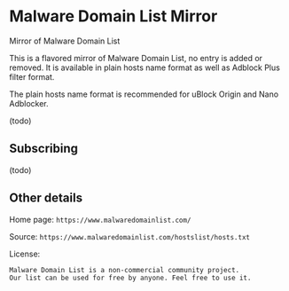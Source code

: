 # Malware Domain List Mirror

Mirror of Malware Domain List

This is a flavored mirror of Malware Domain List, no entry is added or removed.
It is available in plain hosts name format as well as Adblock Plus filter
format.

The plain hosts name format is recommended for uBlock Origin and Nano
Adblocker.

(todo)

## Subscribing

(todo)

## Other details

Home page: `https://www.malwaredomainlist.com/`

Source: `https://www.malwaredomainlist.com/hostslist/hosts.txt`

License: 
```
Malware Domain List is a non-commercial community project.
Our list can be used for free by anyone. Feel free to use it.
```
